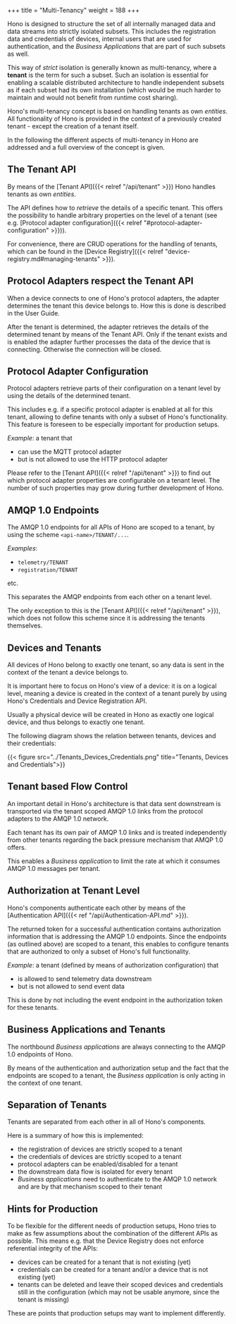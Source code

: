 +++
title = "Multi-Tenancy"
weight = 188
+++

Hono is designed to structure the set of all internally managed data and data streams into strictly isolated subsets. 
This includes the registration data and credentials of devices, internal users that are used for authentication, 
and the *Business Applications* that are part of such subsets as well.

This way of *strict* isolation is generally known as multi-tenancy, where a **tenant** is the term for such a subset.
Such an isolation is essential for enabling a scalable distributed architecture to handle independent subsets as if each subset had its
own installation (which would be much harder to maintain and would not benefit from runtime cost sharing).

Hono's multi-tenancy concept is based on handling tenants as own *entities*. All functionality of Hono is 
provided in the context of a previously created tenant - except the creation of a tenant itself. 

In the following the different aspects of multi-tenancy in Hono are addressed and a full overview of the concept is given.

## The Tenant API

By means of the [Tenant API]({{< relref "/api/tenant" >}}) Hono handles tenants as own *entities*.

The API defines how to *retrieve* the details of a specific tenant. This offers the possibility to handle arbitrary
properties on the level of a tenant (see e.g. [Protocol adapter configuration]({{< relref "#protocol-adapter-configuration" >}})).

For convenience, there are CRUD operations for the handling of tenants, which can be found in the 
[Device Registry]({{< relref "device-registry.md#managing-tenants" >}}).

## Protocol Adapters respect the Tenant API

When a device connects to one of Hono's protocol adapters, the adapter determines the tenant this device belongs to.
How this is done is described in the User Guide.

After the tenant is determined, the adapter retrieves the details of the determined tenant by means of the Tenant API.
Only if the tenant exists and is enabled the adapter further processes the data of the device that is connecting. Otherwise
the connection will be closed.

## Protocol Adapter Configuration

Protocol adapters retrieve parts of their configuration on a tenant level by using the details of the determined tenant.

This includes e.g. if a specific protocol adapter is enabled at all for this tenant, allowing to define tenants with 
only a subset of Hono's functionality. This feature is foreseen to be especially important for production setups.

*Example*: a tenant that

- can use the MQTT protocol adapter
- but is not allowed to use the HTTP protocol adapter


Please refer to the [Tenant API]({{< relref "/api/tenant" >}}) to find out which protocol adapter properties are
configurable on a tenant level. The number of such properties may grow during further development of Hono.

## AMQP 1.0 Endpoints

The AMQP 1.0 endpoints for all APIs of Hono are scoped to a tenant, by using the scheme `<api-name>/TENANT/...`.

*Examples*:

- `telemetry/TENANT`
- `registration/TENANT`

etc.

This separates the AMQP endpoints from each other on a tenant level.

The only exception to this is the [Tenant API]({{< relref "/api/tenant" >}}), which does not follow this scheme since it
is addressing the tenants themselves.   

## Devices and Tenants

All devices of Hono belong to exactly one tenant, so any data is sent in the context of the
tenant a device belongs to.

It is important here to focus on Hono's view of a device: it is on a logical level, meaning a device is created in the 
context of a tenant purely by using Hono's Credentials and Device Registration API. 

Usually a physical device will be created in Hono as exactly one logical device, and thus belongs to exactly one tenant.

The following diagram shows the relation between tenants, devices and their credentials:

{{< figure src="../Tenants_Devices_Credentials.png" title="Tenants, Devices and Credentials">}}


## Tenant based Flow Control

An important detail in Hono's architecture is that data sent downstream is transported via the tenant
scoped AMQP 1.0 links from the protocol adapters to the AMQP 1.0 network.

Each tenant has its own pair of AMQP 1.0 links and is treated 
independently from other tenants regarding the back pressure mechanism that AMQP 1.0 offers.

This enables a *Business application* to limit the rate at which it consumes AMQP 1.0 messages per tenant.
 
## Authorization at Tenant Level

Hono's components authenticate each other by means of the [Authentication API]({{< ref "/api/Authentication-API.md" >}}).

The returned token for a successful authentication contains authorization information that is addressing the AMQP 1.0
endpoints. Since the endpoints (as outlined above) are scoped to a tenant, this enables to configure tenants that are
authorized to only a subset of Hono's full functionality.

*Example*: a tenant (defined by means of authorization configuration) that 

- is allowed to send telemetry data downstream
- but is not allowed to send event data

This is done by not including the event endpoint in the authorization token for these tenants.

## Business Applications and Tenants

The northbound *Business applications* are always connecting to the AMQP 1.0 endpoints of Hono.
 
By means of the authentication and authorization setup and the fact that the endpoints are scoped to a tenant, the 
*Business application* is only acting in the context of one tenant.


## Separation of Tenants

Tenants are separated from each other in all of Hono's components. 

Here is a summary of how this is implemented:

- the registration of devices are strictly scoped to a tenant
- the credentials of devices are strictly scoped to a tenant
- protocol adapters can be enabled/disabled for a tenant 
- the downstream data flow is isolated for every tenant
- *Business applications* need to authenticate to the AMQP 1.0 network and are by that mechanism scoped to their tenant
 
## Hints for Production

To be flexible for the different needs of production setups, Hono tries to make as few assumptions about the combination
of the different APIs as possible.
This means e.g. that the Device Registry does not enforce referential integrity of the APIs:

- devices can be created for a tenant that is not existing (yet)
- credentials can be created for a tenant and/or a device that is not existing (yet)
- tenants can be deleted and leave their scoped devices and credentials still in the configuration (which may not be usable
  anymore, since the tenant is missing)

These are points that production setups may want to implement differently.
